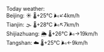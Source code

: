 Today weather:  
Beijing: ☀️   🌡️+25°C 🌬️↙4km/h  
Tianjin: 🌫  🌡️+28°C 🌬️↖7km/h  
Shijiazhuang: 🌦   🌡️+26°C 🌬️→19km/h  
Tangshan: ☁️   🌡️+25°C 🌬️←9km/h  
